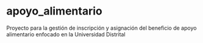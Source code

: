 # apoyo_alimentario
Proyecto para la gestión de inscripción y asignación del beneficio de apoyo alimentario enfocado en la Universidad Distrital
